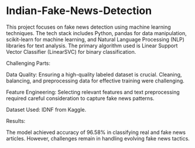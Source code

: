 # Indian-Fake-News-Detection

This project focuses on fake news detection using machine learning techniques. The tech stack includes Python, pandas for data manipulation, scikit-learn for machine learning, and Natural Language Processing (NLP) libraries for text analysis. The primary algorithm used is Linear Support Vector Classifier (LinearSVC) for binary classification.

Challenging Parts:

Data Quality: Ensuring a high-quality labeled dataset is crucial. Cleaning, balancing, and preprocessing data for effective training were challenging.

Feature Engineering: Selecting relevant features and text preprocessing required careful consideration to capture fake news patterns.

Dataset Used: IDNF from Kaggle.

Results:

The model achieved accuracy of 96.58% in classifying real and fake news articles. However, challenges remain in handling evolving fake news tactics.
